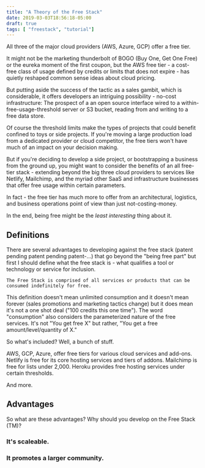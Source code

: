 ```yaml
---
title: "A Theory of the Free Stack"
date: 2019-03-03T18:56:18-05:00
draft: true
tags: [ "freestack", "tutorial"]
---
```


All three of the major cloud providers (AWS, Azure, GCP) offer a free tier.

It might not be the marketing thunderbolt of BOGO (Buy One, Get One Free) or the eureka moment of the first coupon, but the AWS free tier - a cost-free class of usage defined by credits or limits that does not expire - has quietly reshaped common sense ideas about cloud pricing.

But putting aside the success of the tactic as a sales gambit, which is considerable, it offers developers an intriguing possibility - no-cost infrastructure: The prospect of a an open source interface wired to a within-free-usage-threshold server or S3 bucket, reading from and writing to a free data store.

Of course the threshold limits make the types of projects that could benefit confined to toys or side projects. If you're moving a large production load from a dedicated provider or cloud competitor, the free tiers won't have much of an impact on your decision making.

But if you're deciding to develop a side project, or bootstrapping a business from the ground up, you might want to consider the benefits of an all free-tier stack - extending beyond the big three cloud providers to services like Netlify, Mailchimp, and the myriad other SaaS and infrastructure businesses that offer free usage within certain parameters.

In fact - the free tier has much more to offer from an architectural, logistics, and business operations point of view than just not-costing-money.

In the end, being free might be the _least interesting_ thing about it.

## Definitions

There are several advantages to developing against the free stack (patent pending patent pending patent-...) that go beyond the "being free part" but first I should define what the free stack is - what qualifies a tool or technology or service for inclusion.

```
The Free Stack is comprised of all services or products that can be consumed indefinitely for free.
```


This definition doesn't mean unlimited consumption and it doesn't mean forever (sales promotions and marketing tactics change) but it does mean it's not a one shot deal ("100 credits this one time"). The word "consumption" also considers the parameterized nature of the free services. It's not "You get free X" but rather, "You get a free amount/level/quantity of X."

So what's included? Well, a bunch of stuff.

AWS, GCP, Azure, offer free tiers for various cloud services and add-ons.
Netlify is free for its core hosting services and tiers of addons.
Mailchimp is free for lists under 2,000.
Heroku provides free hosting services under certain thresholds.

And more.

## Advantages

So what are these advantages? Why should you develop on the Free Stack (TM)?

### It's scaleable.

### It promotes a larger community.

### 
